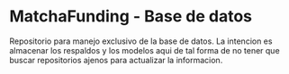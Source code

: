 # MatchaFunding - Base de datos

Repositorio para manejo exclusivo de la base de datos. La intencion es almacenar los respaldos y
los modelos aqui de tal forma de no tener que buscar repositorios ajenos para actualizar la 
informacion.
